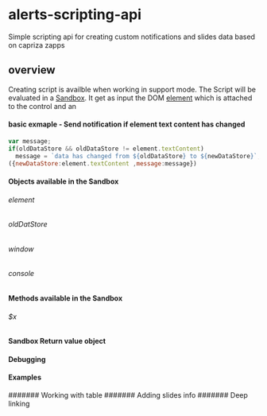 # alerts-scripting-api
Simple scripting api for creating custom notifications and slides data based on capriza zapps

## overview
Creating script is availble when working in support mode. 
The Script will be evaluated in a [Sandbox](https://developer.mozilla.org/en-US/docs/Mozilla/Tech/XPCOM/Language_Bindings/Components.utils.evalInSandbox). 
It get as input the DOM [element](#element) which is attached to the control and an 

#### basic exmaple - Send notification if element text content has changed
```javascript
var message;
if(oldDataStore && oldDataStore != element.textContent)
  message = `data has changed from ${oldDataStore} to ${newDataStore}`;
({newDataStore:element.textContent ,message:message})
```

#### Objects available in the Sandbox
###### element
###### oldDatStore
###### window
###### console
#### Methods available in the Sandbox
###### $x
#### Sandbox Return value object
#### Debugging
#### Examples 
####### Working with table
####### Adding slides info
####### Deep linking 
